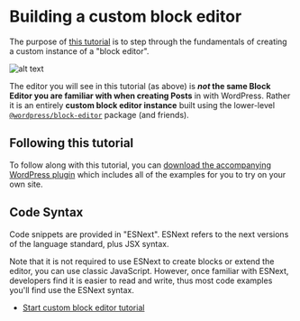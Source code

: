 # Building a custom block editor

The purpose of [this tutorial](/docs/reference-guides/platform/custom-block-editor/tutorial.md) is to step through the fundamentals of creating a custom instance of a "block editor".

![alt text](https://wordpress.org/gutenberg/files/2020/03/editor.png 'The Standalone Editor instance populated with example Blocks within a custom WP Admin page.')

The editor you will see in this tutorial (as above) is **_not_ the same Block Editor you are familiar with when creating Posts** in with WordPress. Rather it is an entirely **custom block editor instance** built using the lower-level [`@wordpress/block-editor`](https://developer.wordpress.org/block-editor/packages/packages-block-editor/) package (and friends).

## Following this tutorial

To follow along with this tutorial, you can [download the accompanying WordPress plugin](https://github.com/getdave/standalone-block-editor) which includes all of the examples for you to try on your own site.

## Code Syntax

Code snippets are provided in "ESNext". ESNext refers to the next versions of the language standard, plus JSX syntax.

Note that it is not required to use ESNext to create blocks or extend the editor, you can use classic JavaScript. However, once familiar with ESNext, developers find it is easier to read and write, thus most code examples you'll find use the ESNext syntax.

-   [Start custom block editor tutorial](/docs/reference-guides/platform/custom-block-editor/tutorial.md)
